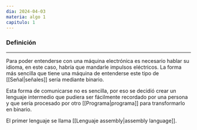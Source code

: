 ```yaml
---
dia: 2024-04-03
materia: algo 1
capitulo: 1
---
```

### Definición
---
Para poder entenderse con una máquina electrónica es necesario hablar su idioma, en este caso, habría que mandarle impulsos eléctricos. La forma más sencilla que tiene una máquina de entenderse este tipo de [[Señal|señales]] sería mediante binario. 

Esta forma de comunicarse no es sencilla, por eso se decidió crear un lenguaje intermedio que pudiera ser fácilmente recordado por una persona y que sería procesado por otro [[Programa|programa]] para transformarlo en binario. 

El primer lenguaje se llama [[Lenguaje assembly|assembly language]].